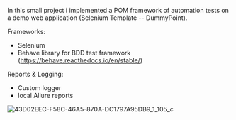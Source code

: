 In this small project i implemented a POM framework of automation tests on a demo web application (Selenium Template -- DummyPoint).

Frameworks:

- Selenium
- Behave library for BDD test framework (https://behave.readthedocs.io/en/stable/)


Reports & Logging:

- Custom logger
- local Allure reports

![43D02EEC-F58C-46A5-870A-DC1797A95DB9_1_105_c](https://user-images.githubusercontent.com/83350680/175764904-0c09f2db-a9b0-46c9-aecd-db0d738b25db.jpeg)

